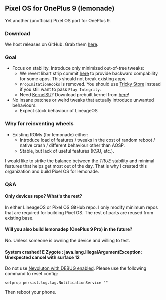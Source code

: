 ## Pixel OS for OnePlus 9 (lemonade)
Yet another (unofficial) Pixel OS port for OnePlus 9.

### Download
We host releases on GitHub. Grab them [here](https://github.com/PixelOS-Lemonade/release/releases).

### Goal
- Focus on stability. Introduce only minimized out-of-tree tweaks:
    - We revert libart strip commit [here](https://github.com/PixelOS-Lemonade/art/commit/e17c78dd37ed2464a3178af21d71d99268a2ba1c) to provide backward compability for some apps. This should not break existing apps.
    - `PropImitationHooks` is removed. You should use [Tricky Store](https://github.com/5ec1cff/TrickyStore) instead if you still want to pass `Play Integrity`.
    - Need [KernelSU](https://github.com/tiann/KernelSU)? Download prebuilt kernel from [here](https://github.com/PixelOS-Lemonade/kernel_oneplus_sm8350_kernelsu/actions)!
- No insane patches or weird tweaks that actually introduce unwanted behaviours.
    - Expect stock behaviour of LineageOS

### Why for reinventing wheels
- Existing ROMs (for lemonade) either:
    - Introduce load of features / tweaks in the cost of random reboot / native crash / different behaviour other than AOSP. 
    - Stable, but lack of useful features (KSU, etc.).

I would like to strike the balance between the *TRUE* stability and minimal features that helps get most out of the day. That is why I created this organization and build Pixel OS for lemonade.

### Q&A
#### Only devices repo? What's the rest?
In either LineageOS or Pixel OS GitHub repo. I only modify minimum repos that are required for building Pixel OS. The rest of parts are reused from existing base.

#### Will you also build lemonadep (OnePlus 9 Pro) in the future?
No. Unless someone is owning the device and willing to test.

#### System crashed! E Zygote : java.lang.IllegalArgumentException: Unexpected cancel with surface 12
Do not use [Nevoluton with DEBUG enabled](https://nevo.app/setup). Please use the following command to reset config:
```
setprop persist.log.tag.NotificationService ""
```
Then reboot your phone.
